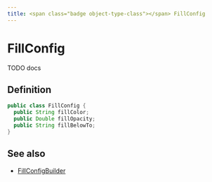 ```yaml
---
title: <span class="badge object-type-class"></span> FillConfig
---
```

# <span class="badge object-type-class"></span> FillConfig

TODO docs

## Definition

```java
public class FillConfig {
  public String fillColor;
  public Double fillOpacity;
  public String fillBelowTo;
}
```
## See also

 * <span class="badge builder"></span> [FillConfigBuilder](./builder-FillConfigBuilder.md)
